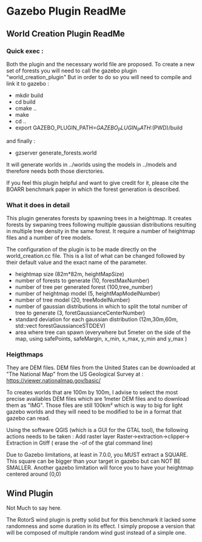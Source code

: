 # Gazebo Plugin ReadMe

## World Creation Plugin ReadMe

### Quick exec : 
Both the plugin and the necessary world file are proposed.
To create a new set of forests you will need to call the gazebo plugin "world_creation_plugin"
But in order to do so you will need to compile and link it to gazebo : 
- mkdir build
- cd build
- cmake ..
- make
- cd ..
- export GAZEBO_PLUGIN_PATH=${GAZEBO_PLUGIN_PATH}:$(PWD)/build 

and finally : 
- gzserver generate_forests.world

It will generate worlds in ../worlds using the models in ../models and therefore needs both those dierctories. 

If you feel this plugin helpful and want to give credit for it, please cite the BOARR benchmark paper in which the forest generation is described.

### What it does in detail
This plugin generates forests by spawning trees in a heightmap. 
It creates forests by swpaning trees following multiple gaussian distributions resulting in multiple tree density in the same forest. 
It require a number of heightmap files and a number of tree models. 

The configuration of the plugin is to be made directly on the world_creation.cc file.
This is a list of what can be changed followed by their default value and the exact name of the parameter.
- heightmap size (82m*82m, heightMapSize)
- number of forests to generate (10, forestMaxNumber)
- number of tree per generated forest (100,tree_number)
- number of heightmap model (5, heightMapModelNumber)
- number of tree model (20, treeModelNumber)
- number of gaussian distributions in which to split the total number of tree to generate (3, foretGaussianceCenterNumber) 
- standard deviation for each gaussian distribution (12m,30m,60m, std::vect forestGaussianceSTDDEV)
- area where tree can spawn (everywhere but 5meter on the side of the map, using safePoints, safeMargin, x_min, x_max, y_min and y_max )

### Heigthmaps
They are DEM files. DEM files from the United States can be downloaded at "The National Map" from the US Geological Survey at :
https://viewer.nationalmap.gov/basic/

To creates worlds that are 100m by 100m, I advise to select the most precise availables DEM files which are 1meter DEM files and to download them as "IMG".
Those files are still 100km² which is way to big for light gazebo worlds and they will need to be modified to be in a format that gazebo can read.

Using the software QGIS (which is a GUI for the GTAL tool), the following actions needs to be taken :
Add raster layer
Raster->extraction->clipper->
Extraction in Gtiff ( erase the -of of the gtal command line)

Due to Gazebo limitations, at least in 7.0.0, you MUST extract a SQUARE. This square can be bigger than your target in gazebo but can NOT BE SMALLER.
Another gazebo limitation will force you to have your heightmap centered around (0,0)
	
	
## Wind Plugin

Not Much to say here.

The RotorS wind plugin is pretty solid but for this benchmark it lacked some randomness and some duration in its effect. 
I simply propose a version that will be composed of multiple random wind gust instead of a simple one. 

